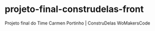 # projeto-final-construdelas-front
Projeto final do Time Carmen Portinho | ConstruDelas WoMakersCode
